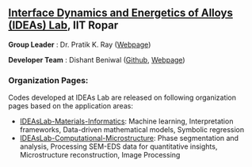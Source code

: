 ## [Interface Dynamics and Energetics of Alloys (IDEAs) Lab](https://ideaslab.iitrpr.ac.in/), IIT Ropar

**Group Leader** : Dr. Pratik K. Ray ([Webpage](https://sites.google.com/iitrpr.ac.in/pratik-ray))

**Developer Team** : Dishant Beniwal ([Github](https://github.com/d-beniwal), [Webpage](https://sites.google.com/view/dishant-beniwal))

### **Organization Pages**:

Codes developed at IDEAs Lab are released on following organization pages based on the application areas:
- [IDEAsLab-Materials-Informatics](https://github.com/IDEAsLab-Materials-Informatics): Machine learning, Interpretation frameworks, Data-driven mathematical models, Symbolic regression
- [IDEAsLab-Computational-Microstructure](https://github.com/IDEAsLab-Computational-Microstructure): Phase segmentation and analysis, Processing SEM-EDS data for quantitative insights, Microstructure reconstruction, Image Processing

<!--
**IDEAsLab-admin/IDEAsLab-admin** is a ✨ _special_ ✨ repository because its `README.md` (this file) appears on your GitHub profile.

Here are some ideas to get you started:

- 🔭 I’m currently working on ...
- 🌱 I’m currently learning ...
- 👯 I’m looking to collaborate on ...
- 🤔 I’m looking for help with ...
- 💬 Ask me about ...
- 📫 How to reach me: ...
- 😄 Pronouns: ...
- ⚡ Fun fact: ...
-->
